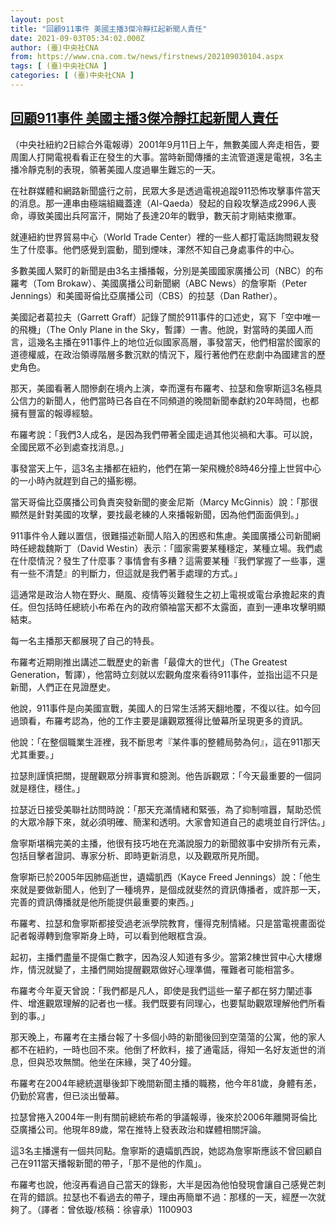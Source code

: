 ```yaml
---
layout: post
title: "回顧911事件 美國主播3傑冷靜扛起新聞人責任"
date: 2021-09-03T05:34:02.000Z
author: (臺)中央社CNA
from: https://www.cna.com.tw/news/firstnews/202109030104.aspx
tags: [ (臺)中央社CNA ]
categories: [ (臺)中央社CNA ]
---
```

<!--1630647242000-->
[回顧911事件 美國主播3傑冷靜扛起新聞人責任](https://www.cna.com.tw/news/firstnews/202109030104.aspx)
------

<div>
<div></div><div class="paragraph"><p>（中央社紐約2日綜合外電報導）2001年9月11日上午，無數美國人奔走相告，要周圍人打開電視看看正在發生的大事。當時新聞傳播的主流管道還是電視，3名主播冷靜克制的表現，領著美國人度過畢生難忘的一天。</p><p>在社群媒體和網路新聞盛行之前，民眾大多是透過電視追蹤911恐怖攻擊事件當天的消息。那一連串由極端組織蓋達（Al-Qaeda）發起的自殺攻擊造成2996人喪命，導致美國出兵阿富汗，開始了長達20年的戰爭，數天前才剛結束撤軍。</p><p>就連紐約世界貿易中心（World Trade Center）裡的一些人都打電話詢問親友發生了什麼事。他們感覺到震動，聞到煙味，渾然不知自己身處事件的中心。</p><p>多數美國人緊盯的新聞是由3名主播播報，分別是美國國家廣播公司（NBC）的布羅考（Tom Brokaw）、美國廣播公司新聞網（ABC News）的詹寧斯（Peter Jennings）和美國哥倫比亞廣播公司（CBS）的拉瑟（Dan Rather）。</p><p>美國記者葛拉夫（Garrett Graff）記錄了關於911事件的口述史，寫下「空中唯一的飛機」（The Only Plane in the Sky，暫譯）一書。他說，對當時的美國人而言，這幾名主播在911事件上的地位近似國家高層，事發當天，他們相當於國家的道德權威，在政治領導階層多數沉默的情況下，履行著他們在悲劇中為國建言的歷史角色。</p><p>那天，美國看著人間慘劇在境內上演，幸而還有布羅考、拉瑟和詹寧斯這3名極具公信力的新聞人，他們當時已各自在不同頻道的晚間新聞奉獻約20年時間，也都擁有豐富的報導經驗。</p><p>布羅考說：「我們3人成名，是因為我們帶著全國走過其他災禍和大事。可以說，全國民眾不必到處查找消息。」</p><p>事發當天上午，這3名主播都在紐約，他們在第一架飛機於8時46分撞上世貿中心的一小時內就趕到自己的攝影棚。</p><p>當天哥倫比亞廣播公司負責突發新聞的麥金尼斯（Marcy McGinnis）說：「那很顯然是針對美國的攻擊，要找最老練的人來播報新聞，因為他們面面俱到。」</p><p>911事件令人難以置信，很難描述新聞人陷入的困惑和焦慮。美國廣播公司新聞網時任總裁魏斯丁（David Westin）表示：「國家需要某種穩定，某種立場。我們處在什麼情況？發生了什麼事？事情會有多糟？這需要某種『我們掌握了一些事，還有一些不清楚』的判斷力，但這就是我們著手處理的方式。」</p><p>這通常是政治人物在野火、颶風、疫情等災難發生之初上電視或電台承擔起來的責任。但包括時任總統小布希在內的政府領袖當天都不太露面，直到一連串攻擊明顯結束。</p><p>每一名主播那天都展現了自己的特長。</p><p>布羅考近期剛推出講述二戰歷史的新書「最偉大的世代」（The Greatest Generation，暫譯），他當時立刻就以宏觀角度來看待911事件，並指出這不只是新聞，人們正在見證歷史。</p><p>他說，911事件是向美國宣戰，美國人的日常生活將天翻地覆，不復以往。如今回過頭看，布羅考認為，他的工作主要是讓觀眾獲得比螢幕所呈現更多的資訊。</p><p>他說：「在整個職業生涯裡，我不斷思考『某件事的整體局勢為何』，這在911那天尤其重要。」</p><p>拉瑟則謹慎把關，提醒觀眾分辨事實和臆測。他告訴觀眾：「今天最重要的一個詞就是穩住，穩住。」</p><p>拉瑟近日接受美聯社訪問時說：「那天充滿情緒和緊張，為了抑制喧囂，幫助恐慌的大眾冷靜下來，就必須明確、簡潔和透明。大家會知道自己的處境並自行評估。」</p><p>詹寧斯堪稱完美的主播，他很有技巧地在充滿說服力的新聞敘事中安排所有元素，包括目擊者證詞、專家分析、即時更新消息，以及觀眾所見所聞。</p><p>詹寧斯已於2005年因肺癌逝世，遺孀凱西（Kayce Freed Jennings）說：「他生來就是要做新聞人，他到了一種境界，是個成就斐然的資訊傳播者，或許那一天，完善的資訊傳播就是他所能提供最重要的東西。」</p><p>布羅考、拉瑟和詹寧斯都接受過老派學院教育，懂得克制情緒。只是當電視畫面從記者報導轉到詹寧斯身上時，可以看到他眼框含淚。</p><p>起初，主播們盡量不提傷亡數字，因為沒人知道有多少。當第2棟世貿中心大樓爆炸，情況就變了，主播們開始提醒觀眾做好心理準備，罹難者可能相當多。</p><p>布羅考今年夏天曾說：「我們都是凡人，即使是我們這些一輩子都在努力闡述事件、增進觀眾理解的記者也一樣。我們既要有同理心，也要幫助觀眾理解他們所看到的事。」</p><p>那天晚上，布羅考在主播台報了十多個小時的新聞後回到空蕩蕩的公寓，他的家人都不在紐約，一時也回不來。他倒了杯飲料，接了通電話，得知一名好友逝世的消息，但與恐攻無關。他坐在床緣，哭了40分鐘。</p><p>布羅考在2004年總統選舉後卸下晚間新聞主播的職務，他今年81歲，身體有恙，仍勤於寫書，但已淡出螢幕。</p><p>拉瑟曾捲入2004年一則有關前總統布希的爭議報導，後來於2006年離開哥倫比亞廣播公司。他現年89歲，常在推特上發表政治和媒體相關評論。</p><p>這3名主播還有一個共同點。詹寧斯的遺孀凱西說，她認為詹寧斯應該不曾回顧自己在911當天播報新聞的帶子，「那不是他的作風」。</p><p>布羅考也說，他沒再看過自己當天的錄影，大半是因為他怕發現會讓自己感覺芒刺在背的錯誤。拉瑟也不看過去的帶子，理由再簡單不過：那樣的一天，經歷一次就夠了。（譯者：曾依璇/核稿：徐睿承）1100903</p></div>
</div>

